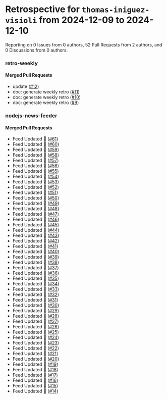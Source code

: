 # Retrospective for `thomas-iniguez-visioli` from 2024-12-09 to 2024-12-10

Reporting on 0 Issues from 0 authors, 52 Pull Requests from 2 authors, and 0 Discussions from 0 authors.


### retro-weekly

#### Merged Pull Requests

- update ([#12](https://github.com/thomas-iniguez-visioli/retro-weekly/pull/12))
- doc: generate weekly retro ([#11](https://github.com/thomas-iniguez-visioli/retro-weekly/pull/11))
- doc: generate weekly retro ([#10](https://github.com/thomas-iniguez-visioli/retro-weekly/pull/10))
- doc: generate weekly retro ([#9](https://github.com/thomas-iniguez-visioli/retro-weekly/pull/9))

### nodejs-news-feeder

#### Merged Pull Requests

- Feed Updated 🍿 ([#61](https://github.com/thomas-iniguez-visioli/nodejs-news-feeder/pull/61))
- Feed Updated 🍿 ([#60](https://github.com/thomas-iniguez-visioli/nodejs-news-feeder/pull/60))
- Feed Updated 🍿 ([#59](https://github.com/thomas-iniguez-visioli/nodejs-news-feeder/pull/59))
- Feed Updated 🍿 ([#58](https://github.com/thomas-iniguez-visioli/nodejs-news-feeder/pull/58))
- Feed Updated 🍿 ([#57](https://github.com/thomas-iniguez-visioli/nodejs-news-feeder/pull/57))
- Feed Updated 🍿 ([#56](https://github.com/thomas-iniguez-visioli/nodejs-news-feeder/pull/56))
- Feed Updated 🍿 ([#55](https://github.com/thomas-iniguez-visioli/nodejs-news-feeder/pull/55))
- Feed Updated 🍿 ([#54](https://github.com/thomas-iniguez-visioli/nodejs-news-feeder/pull/54))
- Feed Updated 🍿 ([#53](https://github.com/thomas-iniguez-visioli/nodejs-news-feeder/pull/53))
- Feed Updated 🍿 ([#52](https://github.com/thomas-iniguez-visioli/nodejs-news-feeder/pull/52))
- Feed Updated 🍿 ([#51](https://github.com/thomas-iniguez-visioli/nodejs-news-feeder/pull/51))
- Feed Updated 🍿 ([#50](https://github.com/thomas-iniguez-visioli/nodejs-news-feeder/pull/50))
- Feed Updated 🍿 ([#49](https://github.com/thomas-iniguez-visioli/nodejs-news-feeder/pull/49))
- Feed Updated 🍿 ([#48](https://github.com/thomas-iniguez-visioli/nodejs-news-feeder/pull/48))
- Feed Updated 🍿 ([#47](https://github.com/thomas-iniguez-visioli/nodejs-news-feeder/pull/47))
- Feed Updated 🍿 ([#46](https://github.com/thomas-iniguez-visioli/nodejs-news-feeder/pull/46))
- Feed Updated 🍿 ([#45](https://github.com/thomas-iniguez-visioli/nodejs-news-feeder/pull/45))
- Feed Updated 🍿 ([#44](https://github.com/thomas-iniguez-visioli/nodejs-news-feeder/pull/44))
- Feed Updated 🍿 ([#43](https://github.com/thomas-iniguez-visioli/nodejs-news-feeder/pull/43))
- Feed Updated 🍿 ([#42](https://github.com/thomas-iniguez-visioli/nodejs-news-feeder/pull/42))
- Feed Updated 🍿 ([#41](https://github.com/thomas-iniguez-visioli/nodejs-news-feeder/pull/41))
- Feed Updated 🍿 ([#40](https://github.com/thomas-iniguez-visioli/nodejs-news-feeder/pull/40))
- Feed Updated 🍿 ([#39](https://github.com/thomas-iniguez-visioli/nodejs-news-feeder/pull/39))
- Feed Updated 🍿 ([#38](https://github.com/thomas-iniguez-visioli/nodejs-news-feeder/pull/38))
- Feed Updated 🍿 ([#37](https://github.com/thomas-iniguez-visioli/nodejs-news-feeder/pull/37))
- Feed Updated 🍿 ([#36](https://github.com/thomas-iniguez-visioli/nodejs-news-feeder/pull/36))
- Feed Updated 🍿 ([#35](https://github.com/thomas-iniguez-visioli/nodejs-news-feeder/pull/35))
- Feed Updated 🍿 ([#34](https://github.com/thomas-iniguez-visioli/nodejs-news-feeder/pull/34))
- Feed Updated 🍿 ([#33](https://github.com/thomas-iniguez-visioli/nodejs-news-feeder/pull/33))
- Feed Updated 🍿 ([#32](https://github.com/thomas-iniguez-visioli/nodejs-news-feeder/pull/32))
- Feed Updated 🍿 ([#31](https://github.com/thomas-iniguez-visioli/nodejs-news-feeder/pull/31))
- Feed Updated 🍿 ([#30](https://github.com/thomas-iniguez-visioli/nodejs-news-feeder/pull/30))
- Feed Updated 🍿 ([#29](https://github.com/thomas-iniguez-visioli/nodejs-news-feeder/pull/29))
- Feed Updated 🍿 ([#28](https://github.com/thomas-iniguez-visioli/nodejs-news-feeder/pull/28))
- Feed Updated 🍿 ([#27](https://github.com/thomas-iniguez-visioli/nodejs-news-feeder/pull/27))
- Feed Updated 🍿 ([#26](https://github.com/thomas-iniguez-visioli/nodejs-news-feeder/pull/26))
- Feed Updated 🍿 ([#25](https://github.com/thomas-iniguez-visioli/nodejs-news-feeder/pull/25))
- Feed Updated 🍿 ([#24](https://github.com/thomas-iniguez-visioli/nodejs-news-feeder/pull/24))
- Feed Updated 🍿 ([#23](https://github.com/thomas-iniguez-visioli/nodejs-news-feeder/pull/23))
- Feed Updated 🍿 ([#22](https://github.com/thomas-iniguez-visioli/nodejs-news-feeder/pull/22))
- Feed Updated 🍿 ([#21](https://github.com/thomas-iniguez-visioli/nodejs-news-feeder/pull/21))
- Feed Updated 🍿 ([#20](https://github.com/thomas-iniguez-visioli/nodejs-news-feeder/pull/20))
- Feed Updated 🍿 ([#19](https://github.com/thomas-iniguez-visioli/nodejs-news-feeder/pull/19))
- Feed Updated 🍿 ([#18](https://github.com/thomas-iniguez-visioli/nodejs-news-feeder/pull/18))
- Feed Updated 🍿 ([#17](https://github.com/thomas-iniguez-visioli/nodejs-news-feeder/pull/17))
- Feed Updated 🍿 ([#16](https://github.com/thomas-iniguez-visioli/nodejs-news-feeder/pull/16))
- Feed Updated 🍿 ([#15](https://github.com/thomas-iniguez-visioli/nodejs-news-feeder/pull/15))
- Feed Updated 🍿 ([#14](https://github.com/thomas-iniguez-visioli/nodejs-news-feeder/pull/14))